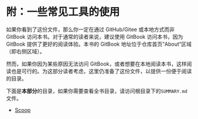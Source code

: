 # 附：一些常见工具的使用

如果你看到了这份文件，那么你一定在通过 GitHub/Gitee 或本地方式而非 GitBook 访问本书。对于通常的读者来说，建议使用 GitBook 访问本书，因为 GitBook 提供了更好的阅读体验。本书的 GitBook 地址位于仓库首页”About“区域（即右侧区域）。

然而，如果你因为某些原因无法访问 GitBook，或者想要在本地阅读本书，这样阅读也是可行的。为这部分读者考虑，这里仍准备了这份文件，以提供一份便于阅读的目录。

下面是**本部分**的目录，如果你需要查看全书目录，请访问根目录下的`SUMMARY.md`文件。

- [Scoop](scoop.md)

